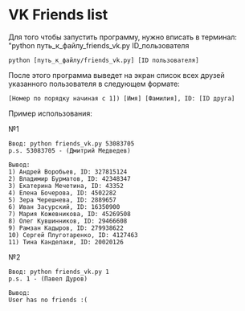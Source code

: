 # VK Friends list

Для того чтобы запустить программу, нужно вписать в терминал:
"python путь_к_файлу_friends_vk.py ID_пользователя

    python [путь_к_файлу/friends_vk.py] [ID пользователя]

После этого программа выведет на экран список всех друзей указанного пользователя в следующем формате:

    [Номер по порядку начиная с 1]) [Имя] [Фамилия], ID: [ID друга]


Пример использования:

№1

    Ввод: python friends_vk.py 53083705
    p.s. 53083705 - (Дмитрий Медведев)
    
    Вывод:
    1) Андрей Воробьев, ID: 327815124
    2) Владимир Бурматов, ID: 42348347
    3) Екатерина Мечетина, ID: 43352
    4) Елена Бочерова, ID: 4502282
    5) Зера Черешнева, ID: 2889657
    6) Иван Засурский, ID: 16350900
    7) Мария Кожевникова, ID: 45269508
    8) Олег Кувшинников, ID: 29466608
    9) Рамзан Кадыров, ID: 279938622
    10) Сергей Плуготаренко, ID: 4127463
    11) Тина Канделаки, ID: 20020126

№2

    Ввод: python friends_vk.py 1
    p.s. 1 - (Павел Дуров)
    
    Вывод:
    User has no friends :(

